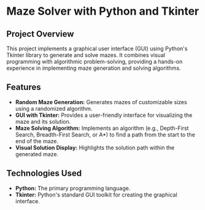 # Maze Solver with Python and Tkinter

## Project Overview

This project implements a graphical user interface (GUI) using Python's Tkinter library to generate and solve mazes. It combines visual programming with algorithmic problem-solving, providing a hands-on experience in implementing maze generation and solving algorithms.

## Features

* **Random Maze Generation:** Generates mazes of customizable sizes using a randomized algorithm.
* **GUI with Tkinter:** Provides a user-friendly interface for visualizing the maze and its solution.
* **Maze Solving Algorithm:** Implements an algorithm (e.g., Depth-First Search, Breadth-First Search, or A*) to find a path from the start to the end of the maze.
* **Visual Solution Display:** Highlights the solution path within the generated maze.

## Technologies Used

* **Python:** The primary programming language.
* **Tkinter:** Python's standard GUI toolkit for creating the graphical interface.

